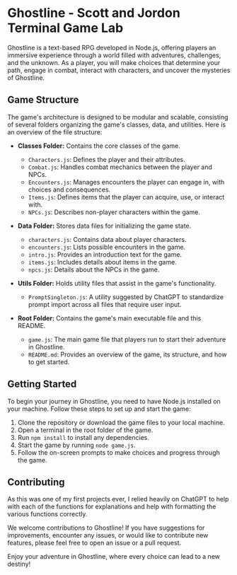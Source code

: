 # Ghostline - Scott and Jordon Terminal Game Lab

Ghostline is a text-based RPG developed in Node.js, offering players an immersive experience through a world filled with adventures, challenges, and the unknown. As a player, you will make choices that determine your path, engage in combat, interact with characters, and uncover the mysteries of Ghostline.

## Game Structure

The game's architecture is designed to be modular and scalable, consisting of several folders organizing the game's classes, data, and utilities. Here is an overview of the file structure:

- **Classes Folder:** Contains the core classes of the game.
  - `Characters.js`: Defines the player and their attributes.
  - `Combat.js`: Handles combat mechanics between the player and NPCs.
  - `Encounters.js`: Manages encounters the player can engage in, with choices and consequences.
  - `Items.js`: Defines items that the player can acquire, use, or interact with.
  - `NPCs.js`: Describes non-player characters within the game.

- **Data Folder:** Stores data files for initializing the game state.
  - `characters.js`: Contains data about player characters.
  - `encounters.js`: Lists possible encounters in the game.
  - `intro.js`: Provides an introduction text for the game.
  - `items.js`: Includes details about items in the game.
  - `npcs.js`: Details about the NPCs in the game.

- **Utils Folder:** Holds utility files that assist in the game's functionality.
  - `PromptSingleton.js`: A utility suggested by ChatGPT to standardize prompt import across all files that require user input.

- **Root Folder:** Contains the game's main executable file and this README.
  - `game.js`: The main game file that players run to start their adventure in Ghostline.
  - `README.md`: Provides an overview of the game, its structure, and how to get started.

## Getting Started

To begin your journey in Ghostline, you need to have Node.js installed on your machine. Follow these steps to set up and start the game:

1. Clone the repository or download the game files to your local machine.
2. Open a terminal in the root folder of the game.
3. Run `npm install` to install any dependencies.
4. Start the game by running `node game.js`.
5. Follow the on-screen prompts to make choices and progress through the game.

## Contributing
As this was one of my first projects ever, I relied heavily on ChatGPT to help with each of the functions for explanations and help with formatting the various functions correctly.

We welcome contributions to Ghostline! If you have suggestions for improvements, encounter any issues, or would like to contribute new features, please feel free to open an issue or a pull request.

Enjoy your adventure in Ghostline, where every choice can lead to a new destiny!
